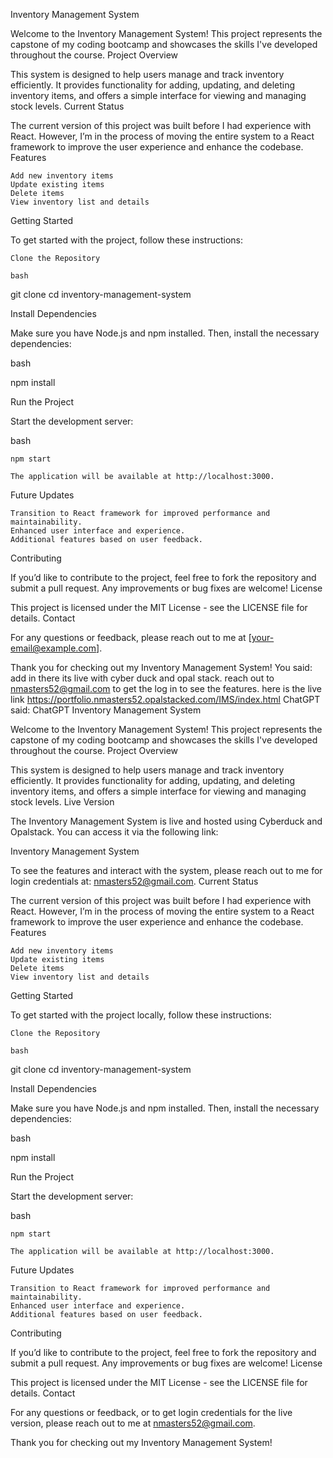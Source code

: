 Inventory Management System

Welcome to the Inventory Management System! This project represents the capstone of my coding bootcamp and showcases the skills I've developed throughout the course.
Project Overview

This system is designed to help users manage and track inventory efficiently. It provides functionality for adding, updating, and deleting inventory items, and offers a simple interface for viewing and managing stock levels.
Current Status

The current version of this project was built before I had experience with React. However, I’m in the process of moving the entire system to a React framework to improve the user experience and enhance the codebase.
Features

    Add new inventory items
    Update existing items
    Delete items
    View inventory list and details

Getting Started

To get started with the project, follow these instructions:

    Clone the Repository

    bash

git clone <repository-url>
cd inventory-management-system

Install Dependencies

Make sure you have Node.js and npm installed. Then, install the necessary dependencies:

bash

npm install

Run the Project

Start the development server:

bash

    npm start

    The application will be available at http://localhost:3000.

Future Updates

    Transition to React framework for improved performance and maintainability.
    Enhanced user interface and experience.
    Additional features based on user feedback.

Contributing

If you’d like to contribute to the project, feel free to fork the repository and submit a pull request. Any improvements or bug fixes are welcome!
License

This project is licensed under the MIT License - see the LICENSE file for details.
Contact

For any questions or feedback, please reach out to me at [your-email@example.com].

Thank you for checking out my Inventory Management System!
You said:
add in there its live with cyber duck and opal stack. reach out to nmasters52@gmail.com to get the log in to see the features. here is the live link https://portfolio.nmasters52.opalstacked.com/IMS/index.html
ChatGPT said:
ChatGPT
Inventory Management System

Welcome to the Inventory Management System! This project represents the capstone of my coding bootcamp and showcases the skills I've developed throughout the course.
Project Overview

This system is designed to help users manage and track inventory efficiently. It provides functionality for adding, updating, and deleting inventory items, and offers a simple interface for viewing and managing stock levels.
Live Version

The Inventory Management System is live and hosted using Cyberduck and Opalstack. You can access it via the following link:

Inventory Management System

To see the features and interact with the system, please reach out to me for login credentials at: nmasters52@gmail.com.
Current Status

The current version of this project was built before I had experience with React. However, I’m in the process of moving the entire system to a React framework to improve the user experience and enhance the codebase.
Features

    Add new inventory items
    Update existing items
    Delete items
    View inventory list and details

Getting Started

To get started with the project locally, follow these instructions:

    Clone the Repository

    bash

git clone <repository-url>
cd inventory-management-system

Install Dependencies

Make sure you have Node.js and npm installed. Then, install the necessary dependencies:

bash

npm install

Run the Project

Start the development server:

bash

    npm start

    The application will be available at http://localhost:3000.

Future Updates

    Transition to React framework for improved performance and maintainability.
    Enhanced user interface and experience.
    Additional features based on user feedback.

Contributing

If you’d like to contribute to the project, feel free to fork the repository and submit a pull request. Any improvements or bug fixes are welcome!
License

This project is licensed under the MIT License - see the LICENSE file for details.
Contact

For any questions or feedback, or to get login credentials for the live version, please reach out to me at nmasters52@gmail.com.

Thank you for checking out my Inventory Management System!
